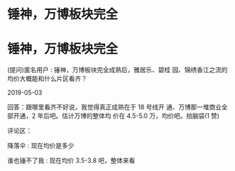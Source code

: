 # 锤神，万博板块完全

# 锤神，万博板块完全

(提问)匿名用户 : 锤神，万博板块完全成熟后，雅居乐、碧桂 园、锦绣香江之流的均价大概能和什么片区看齐？

2019-05-03

回答：跟哪里看齐不好说，我觉得真正成熟在于 18 号线开 通、万博那一堆商业全部开通，2 年后吧。估计万博的整体均 价在 4.5-5.0 万，均价吧。拍脑袋(1 赞)

评论区：

降落伞 : 现在均价是多少

谁也锤不了我 : 现在均价 3.5-3.8 吧，整体来看